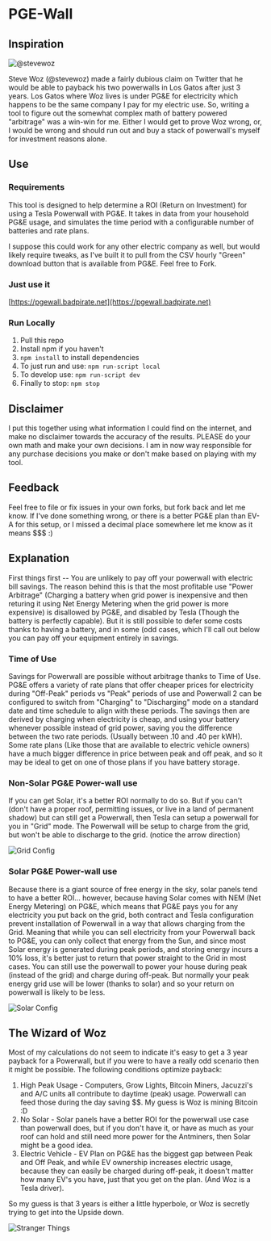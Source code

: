 # PGE-Wall

## Inspiration

![@stevewoz](https://i.imgur.com/2UsFfs7.png)

Steve Woz (@stevewoz) made a fairly dubious claim on Twitter that he would be able to payback his two powerwalls in Los Gatos after just 3 years.  Los Gatos where Woz lives is under PG&E for electricity which happens to be the same company I pay for my electric use.  So, writing a tool to figure out the somewhat complex math of battery powered "arbitrage" was a win-win for me.  Either I would get to prove Woz wrong, or, I would be wrong and should run out and buy a stack of powerwall's myself for investment reasons alone.

## Use

### Requirements

This tool is designed to help determine a ROI (Return on Investment) for using a Tesla Powerwall with PG&E.  It takes in data from your household PG&E usage, and simulates the time period with a configurable number of batteries and rate plans.

I suppose this could work for any other electric company as well, but would likely require tweaks, as I've built it to pull from the CSV hourly "Green" download button that is available from PG&E.  Feel free to Fork.

### Just use it

[https://pgewall.badpirate.net](https://pgewall.badpirate.net)

### Run Locally

1. Pull this repo
1. Install npm if you haven't
1. `npm install` to install dependencies
1. To just run and use: `npm run-script local`
1. To develop use: `npm run-script dev`
1. Finally to stop: `npm stop`

## Disclaimer

I put this together using what information I could find on the internet, and make no disclaimer towards the accuracy of the results.  PLEASE do your own math and make your own decisions.  I am in now way responsible for any purchase decisions you make or don't make based on playing with my tool.

## Feedback

Feel free to file or fix issues in your own forks, but fork back and let me know.  If I've done something wrong, or there is a better PG&E plan than EV-A for this setup, or I missed a decimal place somewhere let me know as it means $$$ :)

## Explanation

First things first -- You are unlikely to pay off your powerwall with electric bill savings.  The reason behind this is that the most profitable use "Power Arbitrage" (Charging a battery when grid power is inexpensive and then returing it using Net Energy Metering when the grid power is more expensive) is disallowed by PG&E, and disabled by Tesla (Though the battery is perfectly capable).  But it is still possible to defer some costs thanks to having a battery, and in some (odd cases, which I'll call out below you can pay off your equipment entirely in savings.

### Time of Use

Savings for Powerwall are possible without arbitrage thanks to Time of Use.  PG&E offers a variety of rate plans that offer cheaper prices for electricity during "Off-Peak" periods vs "Peak" periods of use and Powerwall 2 can be configured to switch from "Charging" to "Discharging" mode on a standard date and time schedule to align with these periods.  The savings then are derived by charging when electricity is cheap, and using your battery whenever possible instead of grid power, saving you the difference between the two rate periods.  (Usually between .10 and .40 per kWH).  Some rate plans (Like those that are available to electric vehicle owners) have a much bigger difference in price between peak and off peak, and so it may be ideal to get on one of those plans if you have battery storage.

### Non-Solar PG&E Power-wall use

 If you can get Solar, it's a better ROI normally to do so.  But if you can't (don't have a proper roof, permitting issues, or live in a land of permanent shadow) but can still get a Powerwall, then Tesla can setup a powerwall for you in "Grid" mode.  The Powerwall will be setup to charge from the grid, but won't be able to discharge to the grid. (notice the arrow direction)

 ![Grid Config](https://i.imgur.com/ZwNu3KM.png)

### Solar PG&E Power-wall use

Because there is a giant source of free energy in the sky, solar panels tend to have a better ROI... however, because having Solar comes with NEM (Net Energy Metering) on PG&E, which means that PG&E pays you for any electricity you put back on the grid, both contract and Tesla configuration prevent installation of Powerwall in a way that allows charging from the Grid.  Meaning that while you can sell electricity from your Powerwall back to PG&E, you can only collect that energy from the Sun, and since most Solar energy is generated during peak periods, and storing energy incurs a 10% loss, it's better just to return that power straight to the Grid in most cases.  You can still use the powerwall to power your house during peak (instead of the grid) and charge during off-peak.  But normally your peak energy grid use will be lower (thanks to solar) and so your return on powerwall is likely to be less.

![Solar Config](https://i.imgur.com/yeHz89V.png)

## The Wizard of Woz

Most of my calculations do not seem to indicate it's easy to get a 3 year payback for a Powerwall, but if you were to have a really odd scenario then it might be possible.  The following conditions optimize payback:

1. High Peak Usage - Computers, Grow Lights, Bitcoin Miners, Jacuzzi's and A/C units all contribute to daytime (peak) usage.  Powerwall can feed those during the day saving $$.  My guess is Woz is mining Bitcoin :D
1. No Solar - Solar panels have a better ROI for the powerwall use case than powerwall does, but if you don't have it, or have as much as your roof can hold and still need more power for the Antminers, then Solar might be a good idea.
1. Electric Vehicle - EV Plan on PG&E has the biggest gap between Peak and Off Peak, and while EV ownership increases electric usage, because they can easily be charged during off-peak, it doesn't matter how many EV's you have, just that you get on the plan.  (And Woz is a Tesla driver).

So my guess is that 3 years is either a little hyperbole, or Woz is secretly trying to get into the Upside down.

![Stranger Things](https://i.imgur.com/XeFLx3K.jpg)
